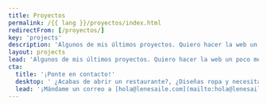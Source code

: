 ```yaml
---
title: Proyectos
permalink: /{{ lang }}/proyectos/index.html
redirectFrom: [/proyectos/]
key: 'projects'
description: 'Algunos de mis últimos proyectos. Quiero hacer la web un poco mejor: Para las personas y organizaciones con las que trabajo, para sus usuarios y para nuestro planeta.'
layout: projects
lead: 'Algunos de mis últimos proyectos. Quiero hacer la web un poco mejor: Para las personas y organizaciones con las que trabajo, para sus usuarios y para nuestro planeta.'
cta:
  title: '¡Ponte en contacto!'
  desktop: ' ¿Acabas de abrir un restaurante?, ¿Diseñas ropa y necesitas un shop?, ¿Eres coach?, ¿Actriz, actor, cantante?'
  lead: '¡Mándame un correo a [hola@lenesaile.com](mailto:hola@lenesaile.com) y cuéntame tu proyecto, oportunidades o lo que tengas en mente! Siempre estoy dispuesta a charlar'
---
```

